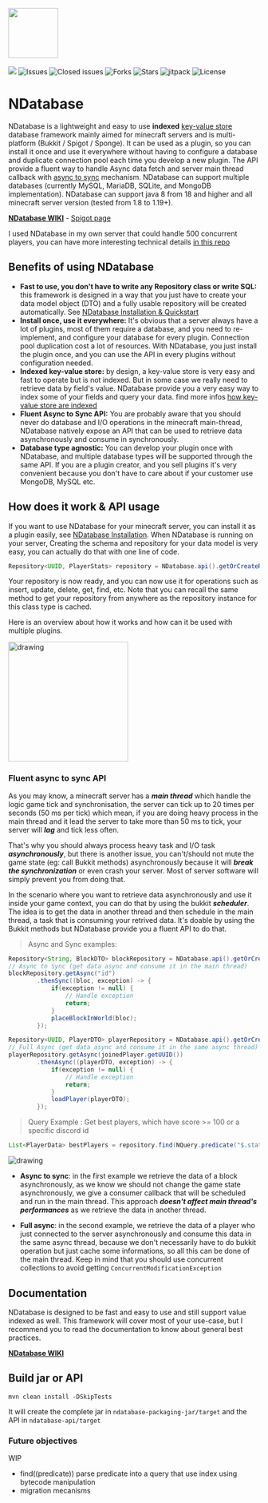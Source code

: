<p align="left">
  <img height="100" src="https://i.imgur.com/xeBRDpy.jpeg">
  <br> <br>
  <a href="https://www.codacy.com/gh/NivixX/NDatabase/dashboard?utm_source=github.com&amp;utm_medium=referral&amp;utm_content=NDatabase/NivixX&amp;utm_campaign=Badge_Grade"><img src="https://app.codacy.com/project/badge/Grade/521e578f30d64d7d9e4d4eb30057c086"/></a>
  <a><img alt="Issues" src="https://img.shields.io/github/issues/NivixX/NDatabase"></a>
  <a><img alt="Closed issues" src="https://img.shields.io/github/issues-closed/NivixX/NDatabase"></a>
  <a><img alt="Forks" src="https://img.shields.io/github/forks/NivixX/NDatabase"></a>
  <a><img alt="Stars" src="https://img.shields.io/github/stars/NivixX/NDatabase"></a>
  <a><img alt="jitpack" src="https://jitpack.io/v/NivixX/NDatabase.svg"></a>
  <a><img alt="License" src="https://img.shields.io/github/license/NivixX/NDatabase"></a>
</p>

# NDatabase 

NDatabase is a lightweight and easy to use **indexed**
[key-value store](https://en.wikipedia.org/wiki/Key%E2%80%93value_database) database framework mainly aimed for minecraft servers and is multi-platform (Bukkit / Spigot / Sponge).
It can be used as a plugin, so you can install it once and use it everywhere without having to configure a database and duplicate connection pool each time you develop a new plugin. The API provide a fluent way to handle Async data fetch and server
main thread callback with [async to sync](#fluent-async-to-sync-API) mechanism. NDatabase can support multiple databases (currently MySQL, MariaDB, SQLite, and MongoDB implementation).
NDatabase can support java 8 from 18 and higher and all minecraft server version (tested from 1.8 to 1.19+).

[**NDatabase WIKI**](https://github.com/NivixX/NDatabase/wiki) - [Spigot page](https://www.spigotmc.org/resources/ndatabase-fast-data-model-creation-powerful-async-sync-api.107793/)

I used NDatabase in my own server that could handle 500 concurrent players, you can have more interesting technical details [in this repo](https://github.com/NivixX/BloodyBattle)

## Benefits of using NDatabase
* **Fast to use, you don't have to write any Repository class or write SQL:** this framework is designed in a way that you just have to create your data model object (DTO) and a fully usable repository will be created automatically. See [NDatabase Installation & Quickstart](https://github.com/NivixX/NDatabase/wiki/C.-Installation-&-Quickstart-in-5-minutes)
* **Install once, use it everywhere:** It's obvious that a server always have a lot of plugins, most of them require a database, and you need to re-implement, and configure your database for every plugin. Connection pool duplication cost a lot of resources. With NDatabase, you just install the plugin once, and you can use the API in every plugins without configuration needed.
* **Indexed key-value store:** by design, a key-value store is very easy and fast to operate but is not indexed. But in some case we really need to retrieve data by field's value. NDatabase provide you a very easy way to index some of your fields and query your data. find more infos [how key-value store are indexed](https://github.com/NivixX/NDatabase/wiki/F.-How-key-value-store-are-indexed-%3F)
* **Fluent Async to Sync API:** You are probably aware that you should never do database and I/O operations in the minecraft main-thread, NDatabase natively expose an API that can be used to retrieve data asynchronously and consume in synchronously. 
* **Database type agnostic:** You can develop your plugin once with NDatabase, and multiple database types will be supported through the same API. If you are a plugin creator, and you sell plugins it's  very convenient because you don't have to care about if your customer use MongoDB, MySQL etc. 
## How does it work & API usage
If you want to use NDatabase for your minecraft server, you can install it as a plugin easily, see [NDatabase Installation](https://github.com/NivixX/NDatabase/wiki/C.-Installation-&-Quickstart-in-5-minutes).
When NDatabase is running on your server, Creating the schema and repository for your data model is very easy, you can actually do that with one line of code.


```java
Repository<UUID, PlayerStats> repository = NDatabase.api().getOrCreateRepository(PlayerStats.class);
```
Your repository is now ready, and you can now use it for operations such as insert, update, delete, get, find, etc. Note that you can recall the same method to get your repository from anywhere as the repository instance for this class type is cached.

Here is an overview about how it works and how can it be used with multiple plugins.

<img src="https://i.imgur.com/K6Q1lBo.jpg" alt="drawing" height="240"/>

### Fluent async to sync API
As you may know, a minecraft server has a __*main thread*__ which handle the logic game tick and synchronisation, the server can tick up to 20 times per seconds (50 ms per tick) which mean, if you are doing heavy process in the main thread and it lead the server to take more than 50 ms to tick, your server will __*lag*__ and tick less often.

That's why you should always process heavy task and I/O task __*asynchronously*__, but there is another issue, you can't/should not mute the game state (eg: call Bukkit methods) asynchronously because it will __*break the synchronization*__ or even crash your server. Most of server software will simply prevent you from doing that.

In the scenario where you want to retrieve data asynchronously and use it inside your game context, you can do that by using the bukkit __*scheduler*__. The idea is to get the data in another thread and then schedule in the main thread, a task that is consuming your retrived data. It's doable by using the Bukkit methods but NDatabase provide you a fluent API to do that.

> Async and Sync examples:
```java
Repository<String, BlockDTO> blockRepository = NDatabase.api().getOrCreateRepository(BlockDTO.class);
// Async to Sync (get data async and consume it in the main thread)
blockRepository.getAsync("id")
        .thenSync((bloc, exception) -> {
            if(exception != null) {
                // Handle exception
                return;
            }
            placeBlockInWorld(bloc);
        });

Repository<UUID, PlayerDTO> playerRepository = NDatabase.api().getOrCreateRepository(PlayerDTO.class);
// Full Async (get data async and consume it in the same async thread)
playerRepository.getAsync(joinedPlayer.getUUID())
        .thenAsync((playerDTO, exception) -> {
            if(exception != null) {
                // Handle exception
                return;
            }
            loadPlayer(playerDTO);
        });
```

> Query Example : Get best players, which have score >= 100 or a specific discord id
```java
List<PlayerData> bestPlayers = repository.find(NQuery.predicate("$.statistics.score >= 100 || $.discordId == 3432487284963298"));
```

<img src="https://i.imgur.com/q43cdhp.jpg" alt="drawing"/>

* **Async to sync**: in the first example we retrieve the data of a block asynchronously, as we know we should not change the game state asynchronously, we give a consumer callback that will be scheduled and run in the main thread. This approach __*doesn't affect main thread's performances*__ as we retrieve the data in another thread.

* **Full async**: in the second example, we retrieve the data of a player who just connected to the server asynchronously and consume this data in the same async thread, because we don't necessarily have to do bukkit operation but just cache some informations, so all this can be done of the main thread. Keep in mind that you should use concurrent collections to avoid getting `ConcurrentModificationException`

## Documentation
NDatabase is designed to be fast and easy to use and still support value indexed as well. This framework will cover most of your use-case, but I recommend you to read the documentation to know about general best practices.

[**NDatabase WIKI**](https://github.com/NivixX/NDatabase/wiki)


## Build jar or API
`mvn clean install -DSkipTests`

It will create the complete jar in `ndatabase-packaging-jar/target` and the API in `ndatabase-api/target`

### Future objectives
WIP
- find((predicate)) parse predicate into a query that use index using bytecode manipulation
- migration mecanisms
